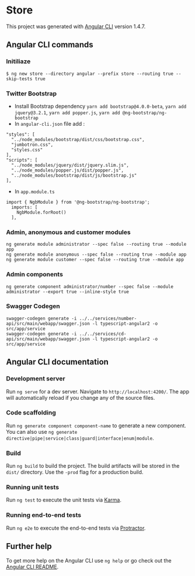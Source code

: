 # Store

This project was generated with [Angular CLI](https://github.com/angular/angular-cli) version 1.4.7.

## Angular CLI commands

### Initiliaze

```
$ ng new store --directory angular --prefix store --routing true --skip-tests true 
```

### Twitter Bootstrap

* Install Bootstrap dependency `yarn add bootstrap@4.0.0-beta`, `yarn add jquery@3.2.1`, `yarn add popper.js`, `yarn add @ng-bootstrap/ng-bootstrap`
* In `angular-cli.json` file add :
```
"styles": [
  "../node_modules/bootstrap/dist/css/bootstrap.css",
  "jumbotron.css",
  "styles.css"
],
"scripts": [
  "../node_modules/jquery/dist/jquery.slim.js",
  "../node_modules/popper.js/dist/popper.js",
  "../node_modules/bootstrap/dist/js/bootstrap.js"
],
```
* In `app.module.ts`
```
import { NgbModule } from '@ng-bootstrap/ng-bootstrap';
  imports: [
    NgbModule.forRoot()
  ],
```

### Admin, anonymous and customer modules

```
ng generate module administrator --spec false --routing true --module app
ng generate module anonymous --spec false --routing true --module app
ng generate module customer --spec false --routing true --module app

```

### Admin components

```
ng generate component administrator/number --spec false --module administrator --export true --inline-style true
```

### Swagger Codegen

```
swagger-codegen generate -i ../../services/number-api/src/main/webapp/swagger.json -l typescript-angular2 -o src/app/service
swagger-codegen generate -i ../../services/cd-api/src/main/webapp/swagger.json -l typescript-angular2 -o src/app/service
```

## Angular CLI documentation

### Development server

Run `ng serve` for a dev server. Navigate to `http://localhost:4200/`. The app will automatically reload if you change any of the source files.

### Code scaffolding

Run `ng generate component component-name` to generate a new component. You can also use `ng generate directive|pipe|service|class|guard|interface|enum|module`.

### Build

Run `ng build` to build the project. The build artifacts will be stored in the `dist/` directory. Use the `-prod` flag for a production build.

### Running unit tests

Run `ng test` to execute the unit tests via [Karma](https://karma-runner.github.io).

### Running end-to-end tests

Run `ng e2e` to execute the end-to-end tests via [Protractor](http://www.protractortest.org/).

## Further help

To get more help on the Angular CLI use `ng help` or go check out the [Angular CLI README](https://github.com/angular/angular-cli/blob/master/README.md).
